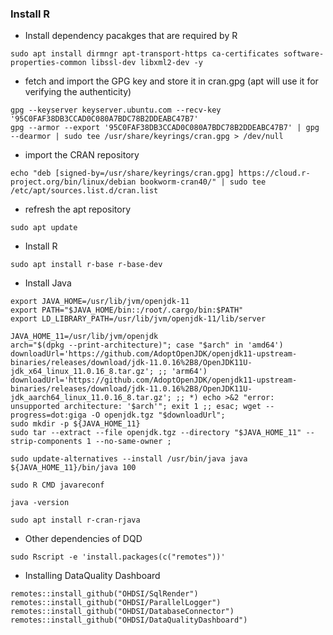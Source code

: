 ### Install R 
- Install dependency pacakges that are required by R
```
sudo apt install dirmngr apt-transport-https ca-certificates software-properties-common libssl-dev libxml2-dev -y
```
- fetch and import the GPG key and store it in cran.gpg (apt will use it for verifying the authenticity)
```
gpg --keyserver keyserver.ubuntu.com --recv-key '95C0FAF38DB3CCAD0C080A7BDC78B2DDEABC47B7'
gpg --armor --export '95C0FAF38DB3CCAD0C080A7BDC78B2DDEABC47B7' | gpg --dearmor | sudo tee /usr/share/keyrings/cran.gpg > /dev/null
```
- import the CRAN repository
```
echo "deb [signed-by=/usr/share/keyrings/cran.gpg] https://cloud.r-project.org/bin/linux/debian bookworm-cran40/" | sudo tee /etc/apt/sources.list.d/cran.list
```
- refresh the apt repository
```
sudo apt update
```
- Install R
```
sudo apt install r-base r-base-dev
```
- Install Java
```
export JAVA_HOME=/usr/lib/jvm/openjdk-11
export PATH="$JAVA_HOME/bin::/root/.cargo/bin:$PATH"
export LD_LIBRARY_PATH=/usr/lib/jvm/openjdk-11/lib/server

JAVA_HOME_11=/usr/lib/jvm/openjdk
arch="$(dpkg --print-architecture)"; case "$arch" in 'amd64') downloadUrl='https://github.com/AdoptOpenJDK/openjdk11-upstream-binaries/releases/download/jdk-11.0.16%2B8/OpenJDK11U-jdk_x64_linux_11.0.16_8.tar.gz'; ;; 'arm64') downloadUrl='https://github.com/AdoptOpenJDK/openjdk11-upstream-binaries/releases/download/jdk-11.0.16%2B8/OpenJDK11U-jdk_aarch64_linux_11.0.16_8.tar.gz'; ;; *) echo >&2 "error: unsupported architecture: '$arch'"; exit 1 ;; esac; wget --progress=dot:giga -O openjdk.tgz "$downloadUrl"; 
sudo mkdir -p ${JAVA_HOME_11} 
sudo tar --extract --file openjdk.tgz --directory "$JAVA_HOME_11" --strip-components 1 --no-same-owner ;

sudo update-alternatives --install /usr/bin/java java ${JAVA_HOME_11}/bin/java 100

sudo R CMD javareconf

java -version

sudo apt install r-cran-rjava
```

- Other dependencies of DQD
```
sudo Rscript -e 'install.packages(c("remotes"))'
```

- Installing DataQuality Dashboard
```
remotes::install_github("OHDSI/SqlRender")
remotes::install_github("OHDSI/ParallelLogger")
remotes::install_github("OHDSI/DatabaseConnector")
remotes::install_github("OHDSI/DataQualityDashboard")
```